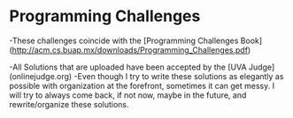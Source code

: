 # Programming Challenges

-These challenges coincide with the [Programming Challenges Book] (http://acm.cs.buap.mx/downloads/Programming_Challenges.pdf)

-All Solutions that are uploaded have been accepted by the [UVA Judge] (onlinejudge.org)
-Even though I try to write these solutions as elegantly as possible with organization at the forefront, sometimes it can get messy. I will try to always come back, if not now, maybe in the future, and rewrite/organize these solutions.